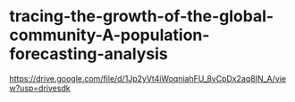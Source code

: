 # tracing-the-growth-of-the-global-community-A-population-forecasting-analysis
https://drive.google.com/file/d/1Jp2yVt4iWoqniahFU_8vCpDx2aq8IN_A/view?usp=drivesdk

